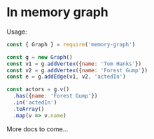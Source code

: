 # In memory graph

Usage:

```javascript
const { Graph } = require('memory-graph')

const g = new Graph()
const v1 = g.addVertex({name: 'Tom Hanks'})
const v2 = g.addVertex({name: 'Forest Gump'})
const e = g.addEdge(v1, v2, 'actedIn')

const actors = g.v()
  .has({name: 'Forest Gump'})
  .in('actedIn')
  .toArray()
  .map(v => v.name)
```

More docs to come...
